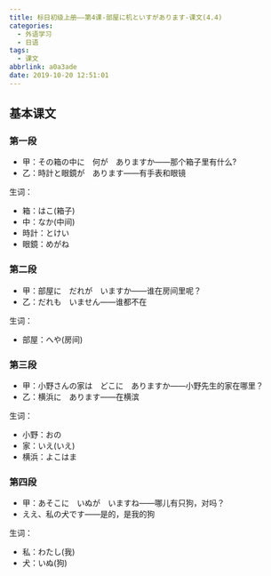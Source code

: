 ```yaml
---
title: 标日初级上册——第4课-部屋に机といすがあります-课文(4.4)
categories:
  - 外语学习
  - 日语
tags:
  - 课文
abbrlink: a0a3ade
date: 2019-10-20 12:51:01
---
```

## 基本课文

### 第一段

* 甲：その箱の中に　何が　ありますか——那个箱子里有什么?
* 乙：時計と眼鏡が　あります——有手表和眼镜

生词：    

* 箱：はこ(箱子)
* 中：なか(中间)
* 時計：とけい
* 眼鏡：めがね

<!--more-->

### 第二段
* 甲：部屋に　だれが　いますか——谁在房间里呢？
* 乙：だれも　いません——谁都不在


生词：  

* 部屋：へや(房间)


### 第三段
* 甲：小野さんの家は　どこに　ありますか——小野先生的家在哪里？
* 乙：横浜に　あります——在横滨


生词：  

* 小野：おの
* 家：いえ(いえ)
* 横浜：よこはま

### 第四段
* 甲：あそこに　いぬが　いますね——哪儿有只狗，对吗？
* ええ、私の犬です——是的，是我的狗

生词：  

* 私：わたし(我)
* 犬：いぬ(狗)
